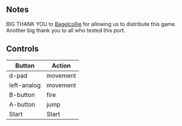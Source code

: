 ## Notes

BIG THANK YOU to [Bagelcollie](https://Bagelcollie.itch.io) for allowing us to distribute this game. Another big thank you to all who tested this port. 

## Controls

| Button | Action |
|--|--| 
|d-pad|movement|
|left-analog|movement|
|B-button|fire|
|A-button|jump|
|Start|Start|


